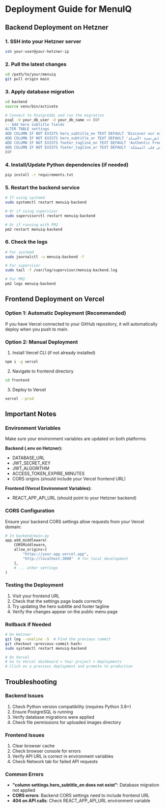 # Deployment Guide for MenuIQ

## Backend Deployment on Hetzner

### 1. SSH into your Hetzner server
```bash
ssh your-user@your-hetzner-ip
```

### 2. Pull the latest changes
```bash
cd /path/to/your/menuiq
git pull origin main
```

### 3. Apply database migration
```bash
cd backend
source venv/bin/activate

# Connect to PostgreSQL and run the migration
psql -U your_db_user -d your_db_name << EOF
-- Add hero subtitle fields
ALTER TABLE settings 
ADD COLUMN IF NOT EXISTS hero_subtitle_en TEXT DEFAULT 'Discover our exquisite selection of authentic French cuisine',
ADD COLUMN IF NOT EXISTS hero_subtitle_ar TEXT DEFAULT 'اكتشف تشكيلتنا الرائعة من الأطباق الفرنسية الأصيلة',
ADD COLUMN IF NOT EXISTS footer_tagline_en TEXT DEFAULT 'Authentic French dining experience in the heart of the Kingdom',
ADD COLUMN IF NOT EXISTS footer_tagline_ar TEXT DEFAULT 'تجربة طعام فرنسية أصيلة في قلب المملكة';
EOF
```

### 4. Install/Update Python dependencies (if needed)
```bash
pip install -r requirements.txt
```

### 5. Restart the backend service
```bash
# If using systemd
sudo systemctl restart menuiq-backend

# Or if using supervisor
sudo supervisorctl restart menuiq-backend

# Or if running with PM2
pm2 restart menuiq-backend
```

### 6. Check the logs
```bash
# For systemd
sudo journalctl -u menuiq-backend -f

# For supervisor
sudo tail -f /var/log/supervisor/menuiq-backend.log

# For PM2
pm2 logs menuiq-backend
```

## Frontend Deployment on Vercel

### Option 1: Automatic Deployment (Recommended)
If you have Vercel connected to your GitHub repository, it will automatically deploy when you push to main.

### Option 2: Manual Deployment
1. Install Vercel CLI (if not already installed)
```bash
npm i -g vercel
```

2. Navigate to frontend directory
```bash
cd frontend
```

3. Deploy to Vercel
```bash
vercel --prod
```

## Important Notes

### Environment Variables
Make sure your environment variables are updated on both platforms:

**Backend (.env on Hetzner):**
- DATABASE_URL
- JWT_SECRET_KEY
- JWT_ALGORITHM
- ACCESS_TOKEN_EXPIRE_MINUTES
- CORS origins (should include your Vercel frontend URL)

**Frontend (Vercel Environment Variables):**
- REACT_APP_API_URL (should point to your Hetzner backend)

### CORS Configuration
Ensure your backend CORS settings allow requests from your Vercel domain:
```python
# In backend/main.py
app.add_middleware(
    CORSMiddleware,
    allow_origins=[
        "https://your-app.vercel.app",
        "http://localhost:3000"  # for local development
    ],
    # ... other settings
)
```

### Testing the Deployment
1. Visit your frontend URL
2. Check that the settings page loads correctly
3. Try updating the hero subtitle and footer tagline
4. Verify the changes appear on the public menu page

### Rollback if Needed
```bash
# On Hetzner
git log --oneline -5  # Find the previous commit
git checkout <previous-commit-hash>
sudo systemctl restart menuiq-backend

# On Vercel
# Go to Vercel dashboard > Your project > Deployments
# Click on a previous deployment and promote to production
```

## Troubleshooting

### Backend Issues
1. Check Python version compatibility (requires Python 3.8+)
2. Ensure PostgreSQL is running
3. Verify database migrations were applied
4. Check file permissions for uploaded images directory

### Frontend Issues
1. Clear browser cache
2. Check browser console for errors
3. Verify API URL is correct in environment variables
4. Check Network tab for failed API requests

### Common Errors
- **"column settings.hero_subtitle_en does not exist"**: Database migration not applied
- **CORS errors**: Backend CORS settings need to include frontend URL
- **404 on API calls**: Check REACT_APP_API_URL environment variable
